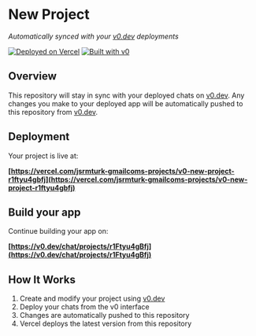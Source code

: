 # New Project

*Automatically synced with your [v0.dev](https://v0.dev) deployments*

[![Deployed on Vercel](https://img.shields.io/badge/Deployed%20on-Vercel-black?style=for-the-badge&logo=vercel)](https://vercel.com/jsrmturk-gmailcoms-projects/v0-new-project-r1ftyu4gbfj)
[![Built with v0](https://img.shields.io/badge/Built%20with-v0.dev-black?style=for-the-badge)](https://v0.dev/chat/projects/r1Ftyu4gBfj)

## Overview

This repository will stay in sync with your deployed chats on [v0.dev](https://v0.dev).
Any changes you make to your deployed app will be automatically pushed to this repository from [v0.dev](https://v0.dev).

## Deployment

Your project is live at:

**[https://vercel.com/jsrmturk-gmailcoms-projects/v0-new-project-r1ftyu4gbfj](https://vercel.com/jsrmturk-gmailcoms-projects/v0-new-project-r1ftyu4gbfj)**

## Build your app

Continue building your app on:

**[https://v0.dev/chat/projects/r1Ftyu4gBfj](https://v0.dev/chat/projects/r1Ftyu4gBfj)**

## How It Works

1. Create and modify your project using [v0.dev](https://v0.dev)
2. Deploy your chats from the v0 interface
3. Changes are automatically pushed to this repository
4. Vercel deploys the latest version from this repository